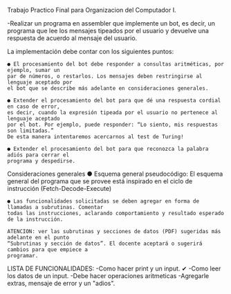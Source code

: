 Trabajo Practico Final para Organizacion del Computador I.

-Realizar un programa en assembler que implemente un bot, es decir, un programa que lee los
mensajes tipeados por el usuario y devuelve una respuesta de acuerdo al mensaje del usuario.

La implementación debe contar con los siguientes puntos:
    
    ● El procesamiento del bot debe responder a consultas aritméticas, por ejemplo, sumar un
    par de números, o restarlos. Los mensajes deben restringirse al lenguaje aceptado por
    el bot que se describe más adelante en consideraciones generales.
    
    ● Extender el procesamiento del bot para que dé una respuesta cordial en caso de error,
    es decir, cuando la expresión tipeada por el usuario no pertenece al lenguaje aceptado
    por el bot. Por ejemplo, puede responder: “Lo siento, mis respuestas son limitadas.”
    De esta manera intentaremos acercarnos al test de Turing!
    
    ● Extender el procesamiento del bot para que reconozca la palabra adiós para cerrar el
    programa y despedirse.

Consideraciones generales
    ● Esquema general pseudocódigo: El esquema general del programa que se provee está inspirado en el ciclo de instrucción
    (Fetch-Decode-Execute) 


    ● Las funcionalidades solicitadas se deben agregar en forma de llamadas a subrutinas. Comentar
    todas las instrucciones, aclarando comportamiento y resultado esperado de la instrucción.
    
    ATENCION: ver las subrutinas y secciones de datos (PDF) sugeridas más adelante en el punto
    “Subrutinas y sección de datos”. El docente aceptará o sugerirá cambios para que empiece a
    programar.


LISTA DE FUNCIONALIDADES:
    -Como hacer print y un input. ✔ 
    -Como leer los datos de un input.
    -Debe hacer operaciones aritmeticas
    -Agregarle extras, mensaje de error y un "adios".